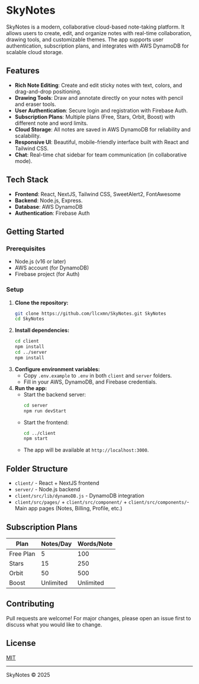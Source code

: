 # SkyNotes

SkyNotes is a modern, collaborative cloud-based note-taking platform. It allows users to create, edit, and organize notes with real-time collaboration, drawing tools, and customizable themes. The app supports user authentication, subscription plans, and integrates with AWS DynamoDB for scalable cloud storage.

## Features
- **Rich Note Editing**: Create and edit sticky notes with text, colors, and drag-and-drop positioning.
- **Drawing Tools**: Draw and annotate directly on your notes with pencil and eraser tools.
- **User Authentication**: Secure login and registration with Firebase Auth.
- **Subscription Plans**: Multiple plans (Free, Stars, Orbit, Boost) with different note and word limits.
- **Cloud Storage**: All notes are saved in AWS DynamoDB for reliability and scalability.
- **Responsive UI**: Beautiful, mobile-friendly interface built with React and Tailwind CSS.
- **Chat**: Real-time chat sidebar for team communication (in collaborative mode).

## Tech Stack
- **Frontend**: React, NextJS, Tailwind CSS, SweetAlert2, FontAwesome
- **Backend**: Node.js, Express.
- **Database**: AWS DynamoDB
- **Authentication**: Firebase Auth

## Getting Started

### Prerequisites
- Node.js (v16 or later)
- AWS account (for DynamoDB)
- Firebase project (for Auth)

### Setup
1. **Clone the repository:**
   ```sh
   git clone https://github.com/llcxmn/SkyNotes.git SkyNotes
   cd SkyNotes
   ```
2. **Install dependencies:**
   ```sh
   cd client
   npm install
   cd ../server
   npm install
   ```
3. **Configure environment variables:**
   - Copy `.env.example` to `.env` in both `client` and `server` folders.
   - Fill in your AWS, DynamoDB, and Firebase credentials.
4. **Run the app:**
   - Start the backend server:
     ```sh
     cd server
     npm run devStart
     ```
   - Start the frontend:
     ```sh
     cd ../client
     npm start
     ```
   - The app will be available at `http://localhost:3000`.

## Folder Structure
- `client/` - React + NextJS frontend
- `server/` - Node.js backend
- `client/src/lib/dynamoDB.js` - DynamoDB integration
- `client/src/pages/` + `client/src/component/` + `client/src/components/`- Main app pages (Notes, Billing, Profile, etc.)

## Subscription Plans
| Plan       | Notes/Day | Words/Note | 
|------------|-----------|------------|
| Free Plan  | 5         | 100        | 
| Stars      | 15        | 250        |
| Orbit      | 50        | 500        | 
| Boost      | Unlimited | Unlimited  |

## Contributing
Pull requests are welcome! For major changes, please open an issue first to discuss what you would like to change.

## License
[MIT](LICENSE)

---
SkyNotes © 2025